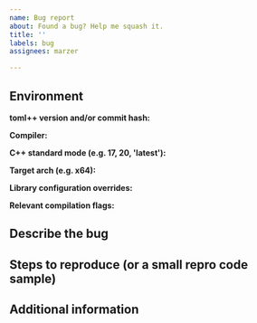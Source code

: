 ```yaml
---
name: Bug report
about: Found a bug? Help me squash it.
title: ''
labels: bug
assignees: marzer

---
```


<!--
    Replace the HTML comments below with the requested information.
    DO NOT delete this template and roll your own!

    Thanks for contributing!
-->



## Environment
**toml++ version and/or commit hash:**  
<!--
    If you're using the single-header version of the library, the version number is right at the top of the file.
    Otherwise you can find it by opening toml++/toml_version.h; it'll be represented by three defines -
    TOML_LANG_MAJOR, TOML_LANG_MINOR and TOML_LANG_PATCH.
    
    If you're not using any particular release and are instead just living large at HEAD of master, the commit hash
    would be super helpful too, though it's not critical.
    
-->


**Compiler:**  
<!--
    The compiler & version, e.g. "Clang 9"
-->



**C++ standard mode (e.g. 17, 20, 'latest'):**  
<!--
    The C++ standard level you were targeting, e.g. C++17
-->



**Target arch (e.g. x64):**  
<!--
    The architecture you were targeting, e.g. x86, x64, ARM
-->



**Library configuration overrides:**  
<!--
    If you've explicitly set any of the library configuration macros,
    list them here (e.g. TOML_EXCEPTIONS=0, TOML_UNRELEASED_FEATURES=1, etc.)
-->



**Relevant compilation flags:**  
<!--
    Any relevant compilation flags that might help me reproduce your issue exactly (e.g. -fno-exceptions).
-->



## Describe the bug
<!--
    A clear and concise description of the bug goes here.
-->



## Steps to reproduce (or a small repro code sample)
<!--
    As above. If you feel that the information you've already given covers it sufficiently and you don't
    need this section, you can delete it.
-->



## Additional information
<!--
    Any post-scripts, addendums, or additional pieces of context, as necessary.
-->
